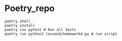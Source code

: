 # Poetry_repo

```shell
poetry shell
poetry install
poetry run pytest # Run all tests
poetry run python3 lesson4/homework4.py # run script
```
